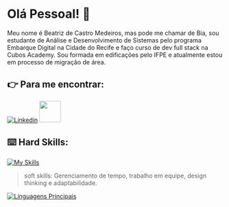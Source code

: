 # Olá Pessoal! :vulcan_salute:

Meu nome é Beatriz de Castro Medeiros, mas pode me chamar de Bia, sou estudante de Análise e Desenvolvimento de Sistemas pelo programa Embarque Digital na Cidade do Recife e faço curso de dev full stack na Cubos Academy. Sou formada em edificações pelo IFPE e atualmente estou em processo de migração de área.

## :point_right: Para me encontrar:

[![Linkedin](https://img.shields.io/badge/LinkedIn-0077B5?style=for-the-badge&logo=linkedin&logoColor=white)](https://www.linkedin.com/in/beatrizdev/)
<a href="mailto:beatrizdecastrom98@outlook.com">
<img src="https://media.tenor.com/kXp0f-dmTXAAAAAi/%E6%94%B6%E5%88%B0-%E5%B7%A5%E4%BD%9C.gif" width="50px" />
</a>

## :keyboard: Hard Skills:

[![My Skills](https://skillicons.dev/icons?i=java,ts,css,html,nodejs,discord,figma,git,idea&theme=dark)](https://skillicons.dev)
> soft skills: Gerenciamento de tempo, trabalho em equipe, design thinking e adaptabilidade.

[![Linguagens Principais](https://github-readme-stats.vercel.app/api/top-langs/?username=beatrizcdev&theme=tokyonight&hide_border=true&custom_title=Linguagens%20%Principais)](https://github.com/beatrizcdev)

